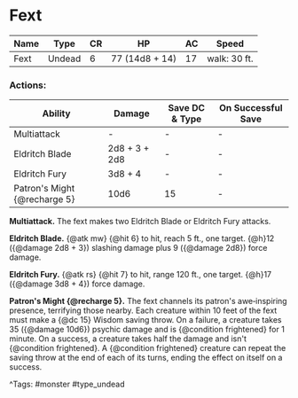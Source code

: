# Fext

| Name | Type | CR | HP | AC | Speed |
|------|------|----|----|----|-------|
| Fext | Undead | 6 | 77 (14d8 + 14) | 17 | walk: 30 ft. |

### Actions:

| Ability | Damage | Save DC & Type | On Successful Save |
|---------|--------|----------------|--------------------|
| Multiattack | - | - | - |
| Eldritch Blade | 2d8 + 3 + 2d8 | - | - |
| Eldritch Fury | 3d8 + 4 | - | - |
| Patron's Might {@recharge 5} | 10d6 | 15 | - |


**Multiattack.** The fext makes two Eldritch Blade or Eldritch Fury attacks.

**Eldritch Blade.** {@atk mw} {@hit 6} to hit, reach 5 ft., one target. {@h}12 ({@damage 2d8 + 3}) slashing damage plus 9 ({@damage 2d8}) force damage.

**Eldritch Fury.** {@atk rs} {@hit 7} to hit, range 120 ft., one target. {@h}17 ({@damage 3d8 + 4}) force damage.

**Patron's Might {@recharge 5}.** The fext channels its patron's awe‑inspiring presence, terrifying those nearby. Each creature within 10 feet of the fext must make a {@dc 15} Wisdom saving throw. On a failure, a creature takes 35 ({@damage 10d6}) psychic damage and is {@condition frightened} for 1 minute. On a success, a creature takes half the damage and isn't {@condition frightened}. A {@condition frightened} creature can repeat the saving throw at the end of each of its turns, ending the effect on itself on a success.

^Tags: #monster #type_undead